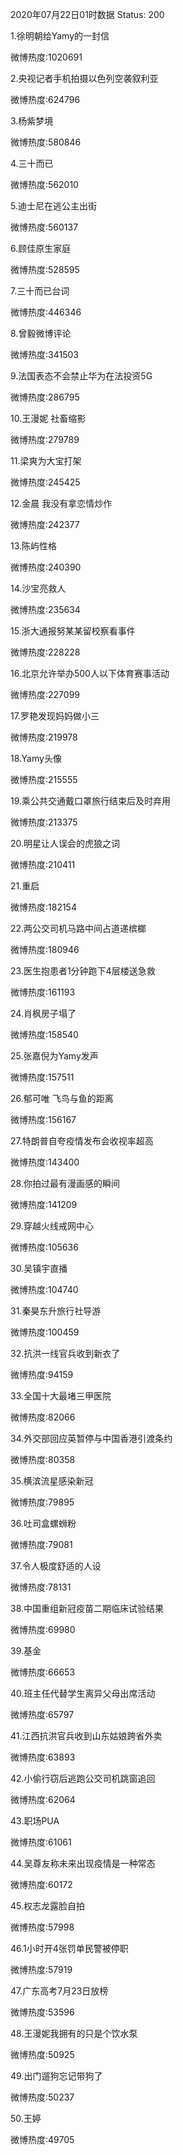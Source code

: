 2020年07月22日01时数据
Status: 200

1.徐明朝给Yamy的一封信

微博热度:1020691

2.央视记者手机拍摄以色列空袭叙利亚

微博热度:624796

3.杨紫梦境

微博热度:580846

4.三十而已

微博热度:562010

5.迪士尼在逃公主出街

微博热度:560137

6.顾佳原生家庭

微博热度:528595

7.三十而已台词

微博热度:446346

8.曾毅微博评论

微博热度:341503

9.法国表态不会禁止华为在法投资5G

微博热度:286795

10.王漫妮 社畜缩影

微博热度:279789

11.梁爽为大宝打架

微博热度:245425

12.金晨 我没有拿恋情炒作

微博热度:242377

13.陈屿性格

微博热度:240390

14.沙宝亮救人

微博热度:235634

15.浙大通报努某某留校察看事件

微博热度:228228

16.北京允许举办500人以下体育赛事活动

微博热度:227099

17.罗艳发现妈妈做小三

微博热度:219978

18.Yamy头像

微博热度:215555

19.乘公共交通戴口罩旅行结束后及时弃用

微博热度:213375

20.明星让人误会的虎狼之词

微博热度:210411

21.重启

微博热度:182154

22.两公交司机马路中间占道递槟榔

微博热度:180946

23.医生抱患者1分钟跑下4层楼送急救

微博热度:161193

24.肖枫房子塌了

微博热度:158540

25.张嘉倪为Yamy发声

微博热度:157511

26.郁可唯 飞鸟与鱼的距离

微博热度:156167

27.特朗普自夸疫情发布会收视率超高

微博热度:143400

28.你拍过最有漫画感的瞬间

微博热度:141209

29.穿越火线戒网中心

微博热度:105636

30.吴镇宇直播

微博热度:104740

31.秦昊东升旅行社导游

微博热度:100459

32.抗洪一线官兵收到新衣了

微博热度:94159

33.全国十大最堵三甲医院

微博热度:82066

34.外交部回应英暂停与中国香港引渡条约

微博热度:80358

35.横滨流星感染新冠

微博热度:79895

36.吐司盒螺蛳粉

微博热度:79081

37.令人极度舒适的人设

微博热度:78131

38.中国重组新冠疫苗二期临床试验结果

微博热度:69980

39.基金

微博热度:66653

40.班主任代替学生离异父母出席活动

微博热度:65797

41.江西抗洪官兵收到山东姑娘跨省外卖

微博热度:63893

42.小偷行窃后逃跑公交司机跳窗追回

微博热度:62064

43.职场PUA

微博热度:61061

44.吴尊友称未来出现疫情是一种常态

微博热度:60172

45.权志龙露脸自拍

微博热度:57998

46.1小时开4张罚单民警被停职

微博热度:57919

47.广东高考7月23日放榜

微博热度:53596

48.王漫妮我拥有的只是个饮水泵

微博热度:50925

49.出门遛狗忘记带狗了

微博热度:50237

50.王婷

微博热度:49705

